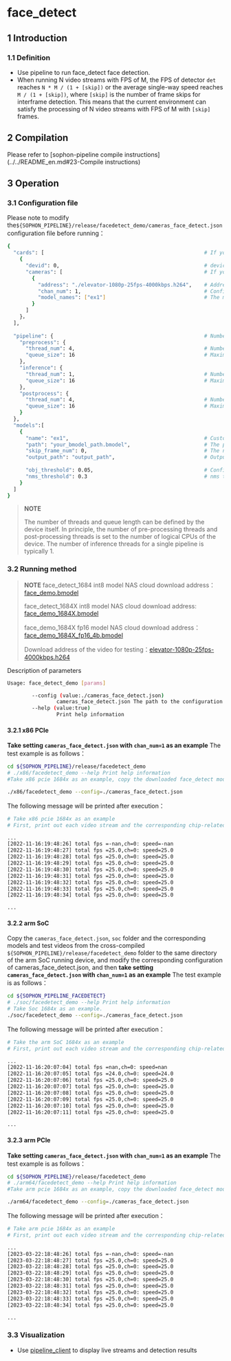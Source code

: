 # face_detect

## 1  Introduction

### 1.1 Definition

- Use pipeline to run face_detect face detection.
- When running N video streams with FPS of M, the FPS of detector `det` reaches `N * M / (1 + [skip])` or the average single-way speed reaches `M / (1 + [skip])`, where `[skip]` is the number of frame skips for interframe detection. This means that the current environment can satisfy the processing of N video streams with FPS of M with `[skip]` frames.

## 2 Compilation

Please refer to [sophon-pipeline compile instructions](../../README_en.md#23-Compile instructions)

## 3 Operation

### 3.1 Configuration file

Please note to modify the`${SOPHON_PIPELINE}/release/facedetect_demo/cameras_face_detect.json`configuration file before running：

```bash
{
  "cards": [													# If you need to configure multiple devices, you can add multiple groups of 'devid' and 'cameras' information of 'cards'
    {
      "devid": 0,												# device id
      "cameras": [												# If you need to configure multiple video streams, you can add multiple sets of [address] and [chan_num] information in [cameras]. If multiple [addresses] or multiple [cards] are configured, the total number of video streams is the sum of all [chan_num] numbers
        {
          "address": "./elevator-1080p-25fps-4000kbps.h264",	# Address of the video stream to be tested, if it is a local file, only h264/h265 formats are supported
          "chan_num": 1,										# Configure the number of [chan_num] channels for the video stream with the content of [address] above. The default setting is 1, which will access 1 video stream with the above [address] content.
          "model_names": ["ex1"]								# The model name for testing this [address] video stream needs to be the same as the model custom name [name] within the [models] parameter below this configuration file, indicating the use of this model, with multiple model names separated by commas.
        }
      ]
    }，
  ],
  
  "pipeline": {													# Number of threads and queue length in pipeline
    "preprocess": {
      "thread_num": 4,											# Number of pre-processing threads
      "queue_size": 16											# Maximum length of pre-processing queue
    },
    "inference": {
      "thread_num": 1,											# Number of inference threads
      "queue_size": 16											# Maximum length of inference queue
    },
    "postprocess": {
      "thread_num": 4,											# Number of post-processing threads
      "queue_size": 16											# Maximum length of post-processing queue
    }
  },
  "models":[
    {
      "name": "ex1",											# Custom name of the model corresponding to [path]
      "path": "your_bmodel_path.bmodel",	        			# The path to the bmodel model corresponding to [name]. The model must be the same as the command line parameter [model_pose] to configure the model.
      "skip_frame_num": 0,										# The number of frames to be skipped for inter-frame detection. When set to 0, the program does not skip frames, when set to 1, the program does a model pipeline every 1 frames.
      "output_path": "output_path",                     		# Output address, only support rtsp, tcp format is protocol://ip:port/, for example rtsp://192.168.0.1:8554/test, tcp://172.28.1.1:5353. for rtsp push stream, the address is the address configured by rtsp server. For tcp, you need to open the port you configured.
      
      "obj_threshold": 0.05,									# Confidence threshold for post-processing the bmodel model corresponding to [path]
      "nms_threshold": 0.3										# nms threshold for post-processing the bmodel model corresponding to [path]
    }
  ]
}
```

> **NOTE**  
> 
> The number of threads and queue length can be defined by the device itself. In principle, the number of pre-processing threads and post-processing threads is set to the number of logical CPUs of the device. The number of inference threads for a single pipeline is typically 1.

### 3.2  Running method

  > **NOTE** 
  > face_detect_1684 int8 model NAS cloud download address：[face_demo.bmodel](http://disk-sophgo-vip.quickconnect.cn/sharing/oD4Jb0RVZ)
> 
>face_detect_1684X int8 model NAS cloud download address: [face_demo_1684X.bmodel](http://disk-sophgo-vip.quickconnect.cn/sharing/Yk3o6QdXD)
  >
  > face_demo_1684X fp16 model NAS cloud download address：[face_demo_1684X_fp16_4b.bmodeI](http://disk-sophgo-vip.quickconnect.cn/sharing/8pBKB4HVW)
  >
  > Download address of the video for testing：[elevator-1080p-25fps-4000kbps.h264](http://disk-sophgo-vip.quickconnect.cn/sharing/7ExA940x2)

Description of parameters

```bash
Usage: face_detect_demo [params]

        --config (value:./cameras_face_detect.json)
                cameras_face_detect.json The path to the configuration file, the default path is ./cameras_face_detect.json
        --help (value:true)
                Print help information
```

#### 3.2.1 x86 PCIe

**Take setting `cameras_face_detect.json` with `chan_num=1` as an example** The test example is as follows：

```bash
cd ${SOPHON_PIPELINE}/release/facedetect_demo
# ./x86/facedetect_demo --help Print help information
#Take x86 pcie 1684x as an example, copy the downloaded face_detect model to ${SOPHON_PIPELINE}/release/facedetect_demo directory and run it. 

./x86/facedetect_demo --config=./cameras_face_detect.json
```

The following message will be printed after execution：

```bash
# Take x86 pcie 1684x as an example
# First, print out each video stream and the corresponding chip-related information, and then print the total FPS of the 1-channel detector det and the speed information corresponding to the processing of the 0th video stream. The FPS and speed information are related to the hardware configuration of the current running device, it is normal for different devices to run different results, and it is normal for the FPS and speed information to fluctuate during the running procedure of the same device.

...
[2022-11-16:19:48:26] total fps =-nan,ch=0: speed=-nan
[2022-11-16:19:48:27] total fps =25.0,ch=0: speed=25.0
[2022-11-16:19:48:28] total fps =25.0,ch=0: speed=25.0
[2022-11-16:19:48:29] total fps =25.0,ch=0: speed=25.0
[2022-11-16:19:48:30] total fps =25.0,ch=0: speed=25.0
[2022-11-16:19:48:31] total fps =25.0,ch=0: speed=25.0
[2022-11-16:19:48:32] total fps =25.0,ch=0: speed=25.0
[2022-11-16:19:48:33] total fps =25.0,ch=0: speed=25.0
[2022-11-16:19:48:34] total fps =25.0,ch=0: speed=25.0

...
```

#### 3.2.2 arm SoC

Copy the `cameras_face_detect.json`, `soc` folder and the corresponding models and test videos from the cross-compiled `${SOPHON_PIPELINE}/release/facedetect_demo` folder to the same directory of the arm SoC running device, and modify the corresponding configuration of cameras_face_detect.json, and then **take setting `cameras_face_detect.json` with `chan_num=1` as an example** The test example is as follows：

```bash
cd ${SOPHON_PIPELINE_FACEDETECT}
# ./soc/facedetect_demo --help Print help information
# Take Soc 1684x as an example.
./soc/facedetect_demo --config=./cameras_face_detect.json 
```

The following message will be printed after execution：

```bash
# Take the arm SoC 1684x as an example
# First, print out each video stream and the corresponding chip-related information, and then print the total FPS of the 1-channel detector det and the speed information corresponding to the processing of the 0th video stream. The FPS and speed information are related to the hardware configuration of the current running device, it is normal for different devices to run different results, and it is normal for the FPS and speed information to fluctuate during the running procedure of the same device.

...
[2022-11-16:20:07:04] total fps =nan,ch=0: speed=nan
[2022-11-16:20:07:05] total fps =24.0,ch=0: speed=24.0
[2022-11-16:20:07:06] total fps =25.0,ch=0: speed=25.0
[2022-11-16:20:07:07] total fps =25.0,ch=0: speed=25.0
[2022-11-16:20:07:08] total fps =25.0,ch=0: speed=25.0
[2022-11-16:20:07:09] total fps =25.0,ch=0: speed=25.0
[2022-11-16:20:07:10] total fps =25.0,ch=0: speed=25.0
[2022-11-16:20:07:11] total fps =25.0,ch=0: speed=25.0

...
```

#### 3.2.3 arm PCIe

**Take setting `cameras_face_detect.json` with `chan_num=1` as an example** The test example is as follows：

```bash
cd ${SOPHON_PIPELINE}/release/facedetect_demo
# ./arm64/facedetect_demo --help Print help information
#Take arm pcie 1684x as an example, copy the downloaded face_detect model to ${SOPHON_PIPELINE}/release/facedetect_demo directory and run it. 

./arm64/facedetect_demo --config=./cameras_face_detect.json
```

The following message will be printed after execution：

```bash
# Take arm pcie 1684x as an example
# First, print out each video stream and the corresponding chip-related information, and then print the total FPS of the 1-channel detector det and the speed information corresponding to the processing of the 0th video stream. The FPS and speed information are related to the hardware configuration of the current running device, it is normal for different devices to run different results, and it is normal for the FPS and speed information to fluctuate during the running procedure of the same device.

...
[2023-03-22:18:48:26] total fps =-nan,ch=0: speed=-nan
[2023-03-22:18:48:27] total fps =25.0,ch=0: speed=25.0
[2023-03-22:18:48:28] total fps =25.0,ch=0: speed=25.0
[2023-03-22:18:48:29] total fps =25.0,ch=0: speed=25.0
[2023-03-22:18:48:30] total fps =25.0,ch=0: speed=25.0
[2023-03-22:18:48:31] total fps =25.0,ch=0: speed=25.0
[2023-03-22:18:48:32] total fps =25.0,ch=0: speed=25.0
[2023-03-22:18:48:33] total fps =25.0,ch=0: speed=25.0
[2023-03-22:18:48:34] total fps =25.0,ch=0: speed=25.0

...
```

### 3.3 Visualization

- Use [pipeline_client](./pipeline_client_visualization_en.md) to display live streams and detection results

